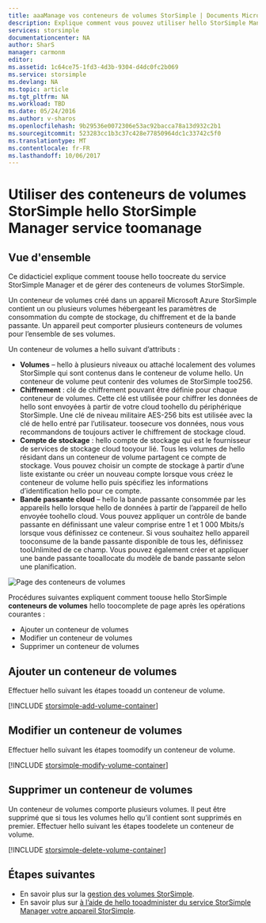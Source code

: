 ```yaml
---
title: aaaManage vos conteneurs de volumes StorSimple | Documents Microsoft
description: Explique comment vous pouvez utiliser hello StorSimple Manager conteneurs de volumes service page tooadd, modifier ou supprimer un conteneur de volume.
services: storsimple
documentationcenter: NA
author: SharS
manager: carmonm
editor: 
ms.assetid: 1c64ce75-1fd3-4d3b-9304-d4dc0fc2b069
ms.service: storsimple
ms.devlang: NA
ms.topic: article
ms.tgt_pltfrm: NA
ms.workload: TBD
ms.date: 05/24/2016
ms.author: v-sharos
ms.openlocfilehash: 9b29536e0072306e53ac92bacca78a13d932c2b1
ms.sourcegitcommit: 523283cc1b3c37c428e77850964dc1c33742c5f0
ms.translationtype: MT
ms.contentlocale: fr-FR
ms.lasthandoff: 10/06/2017
---
```

# <a name="use-hello-storsimple-manager-service-toomanage-storsimple-volume-containers"></a>Utiliser des conteneurs de volumes StorSimple hello StorSimple Manager service toomanage
## <a name="overview"></a>Vue d'ensemble
Ce didacticiel explique comment toouse hello toocreate du service StorSimple Manager et de gérer des conteneurs de volumes StorSimple.

Un conteneur de volumes créé dans un appareil Microsoft Azure StorSimple contient un ou plusieurs volumes hébergeant les paramètres de consommation du compte de stockage, du chiffrement et de la bande passante. Un appareil peut comporter plusieurs conteneurs de volumes pour l’ensemble de ses volumes. 

Un conteneur de volumes a hello suivant d’attributs :

* **Volumes** – hello à plusieurs niveaux ou attaché localement des volumes StorSimple qui sont contenus dans le conteneur de volume hello. Un conteneur de volume peut contenir des volumes de StorSimple too256.
* **Chiffrement** : clé de chiffrement pouvant être définie pour chaque conteneur de volumes. Cette clé est utilisée pour chiffrer les données de hello sont envoyées à partir de votre cloud toohello du périphérique StorSimple. Une clé de niveau militaire AES-256 bits est utilisée avec la clé de hello entré par l’utilisateur. toosecure vos données, nous vous recommandons de toujours activer le chiffrement de stockage cloud.
* **Compte de stockage** : hello compte de stockage qui est le fournisseur de services de stockage cloud tooyour lié. Tous les volumes de hello résidant dans un conteneur de volume partagent ce compte de stockage. Vous pouvez choisir un compte de stockage à partir d’une liste existante ou créer un nouveau compte lorsque vous créez le conteneur de volume hello puis spécifiez les informations d’identification hello pour ce compte.
* **Bande passante cloud** – hello la bande passante consommée par les appareils hello lorsque hello de données à partir de l’appareil de hello envoyée toohello cloud. Vous pouvez appliquer un contrôle de bande passante en définissant une valeur comprise entre 1 et 1 000 Mbits/s lorsque vous définissez ce conteneur. Si vous souhaitez hello appareil tooconsume de la bande passante disponible de tous les, définissez tooUnlimited de ce champ. Vous pouvez également créer et appliquer une bande passante tooallocate du modèle de bande passante selon une planification.

![Page des conteneurs de volumes](./media/storsimple-manage-volume-containers/HCS_VolumeContainersPage.png)

Procédures suivantes expliquent comment toouse hello StorSimple **conteneurs de volumes** hello toocomplete de page après les opérations courantes :

* Ajouter un conteneur de volumes 
* Modifier un conteneur de volumes 
* Supprimer un conteneur de volumes 

## <a name="add-a-volume-container"></a>Ajouter un conteneur de volumes
Effectuer hello suivant les étapes tooadd un conteneur de volume.

[!INCLUDE [storsimple-add-volume-container](../../includes/storsimple-add-volume-container.md)]

## <a name="modify-a-volume-container"></a>Modifier un conteneur de volumes
Effectuer hello suivant les étapes toomodify un conteneur de volume.

[!INCLUDE [storsimple-modify-volume-container](../../includes/storsimple-modify-volume-container.md)]

## <a name="delete-a-volume-container"></a>Supprimer un conteneur de volumes
Un conteneur de volumes comporte plusieurs volumes. Il peut être supprimé que si tous les volumes hello qu’il contient sont supprimés en premier. Effectuer hello suivant les étapes toodelete un conteneur de volume.

[!INCLUDE [storsimple-delete-volume-container](../../includes/storsimple-delete-volume-container.md)]

## <a name="next-steps"></a>Étapes suivantes
* En savoir plus sur la [gestion des volumes StorSimple](storsimple-manage-volumes.md). 
* En savoir plus sur [à l’aide de hello tooadminister du service StorSimple Manager votre appareil StorSimple](storsimple-manager-service-administration.md).

